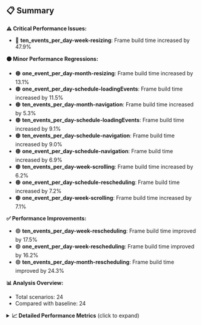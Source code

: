 ## 📋 Summary

**⚠️ Critical Performance Issues:**
- 🔴 **ten_events_per_day-week-resizing**: Frame build time increased by 47.9%

**🟠 Minor Performance Regressions:**
- 🟠 **one_event_per_day-month-resizing**: Frame build time increased by 13.1%
- 🟠 **one_event_per_day-schedule-loadingEvents**: Frame build time increased by 11.5%
- 🟠 **ten_events_per_day-month-navigation**: Frame build time increased by 5.3%
- 🟠 **ten_events_per_day-schedule-loadingEvents**: Frame build time increased by 9.1%
- 🟠 **ten_events_per_day-schedule-navigation**: Frame build time increased by 9.0%
- 🟠 **one_event_per_day-schedule-navigation**: Frame build time increased by 6.9%
- 🟠 **ten_events_per_day-week-scrolling**: Frame build time increased by 6.2%
- 🟠 **one_event_per_day-schedule-rescheduling**: Frame build time increased by 7.2%
- 🟠 **one_event_per_day-week-scrolling**: Frame build time increased by 7.1%

**✅ Performance Improvements:**
- 🟢 **ten_events_per_day-week-rescheduling**: Frame build time improved by 17.5%
- 🟢 **one_event_per_day-week-rescheduling**: Frame build time improved by 16.2%
- 🟢 **ten_events_per_day-month-rescheduling**: Frame build time improved by 24.3%

**📊 Analysis Overview:**
- Total scenarios: 24
- Compared with baseline: 24

<details>
<summary><strong>📈 Detailed Performance Metrics</strong> (click to expand)</summary>

#### one_event_per_day-month-loadingEvents

| Metric | Current | Baseline | Change | Status |
|--------|---------|----------|--------|--------|
| Average Frame Build Time Millis | 2.60ms | 2.49ms | +0.10ms (+4.0%) | 🟠 |
| Worst Frame Build Time Millis | 6.22ms | 5.94ms | +0.29ms (+4.8%) | 🟠 |
| Missed Frame Build Budget Count | 0.0 | 0.0 | +0 (+0.0%) | 🟡 |
| Average Frame Rasterizer Time Millis | 2.79ms | 2.59ms | +0.20ms (+7.8%) | 🟠 |
| Missed Frame Rasterizer Budget Count | 0.0 | 0.0 | +0 (+0.0%) | 🟡 |
| New Gen Gc Count | 0.0 | 0.5 | -0 (-100.0%) | 🟢 |
| Old Gen Gc Count | 1.0 | 1.5 | -0 (-33.3%) | 🟢 |

#### one_event_per_day-month-navigation

| Metric | Current | Baseline | Change | Status |
|--------|---------|----------|--------|--------|
| Average Frame Build Time Millis | 4.57ms | 4.46ms | +0.11ms (+2.4%) | 🟠 |
| Worst Frame Build Time Millis | 13.81ms | 16.39ms | -2.57ms (-15.7%) | 🟢 |
| Missed Frame Build Budget Count | 0.0 | 0.5 | -0 (-100.0%) | 🟢 |
| Average Frame Rasterizer Time Millis | 3.58ms | 3.97ms | -0.39ms (-9.8%) | 🟢 |
| Missed Frame Rasterizer Budget Count | 0.25 | 0.25 | +0 (+0.0%) | 🟡 |
| New Gen Gc Count | 3.5 | 3.0 | +0 (+16.7%) | 🔴 |
| Old Gen Gc Count | 2.0 | 2.5 | -0 (-20.0%) | 🟢 |

#### one_event_per_day-month-rescheduling

| Metric | Current | Baseline | Change | Status |
|--------|---------|----------|--------|--------|
| Average Frame Build Time Millis | 0.62ms | 0.67ms | -0.05ms (-6.9%) | 🟢 |
| Worst Frame Build Time Millis | 3.62ms | 4.05ms | -0.43ms (-10.7%) | 🟢 |
| Missed Frame Build Budget Count | 0.0 | 0.0 | +0 (+0.0%) | 🟡 |
| Average Frame Rasterizer Time Millis | 4.67ms | 2.93ms | +1.73ms (+59.2%) | 🔴 |
| Missed Frame Rasterizer Budget Count | 8.75 | 0.25 | +8 (+3400.0%) | 🔴 |
| New Gen Gc Count | 4.0 | 3.5 | +0 (+14.3%) | 🔴 |
| Old Gen Gc Count | 3.5 | 2.0 | +2 (+75.0%) | 🔴 |

#### one_event_per_day-month-resizing

| Metric | Current | Baseline | Change | Status |
|--------|---------|----------|--------|--------|
| Average Frame Build Time Millis | 0.68ms | 0.60ms | +0.08ms (+13.1%) | 🔴 |
| Worst Frame Build Time Millis | 5.08ms | 3.99ms | +1.09ms (+27.3%) | 🔴 |
| Missed Frame Build Budget Count | 0.0 | 0.0 | +0 (+0.0%) | 🟡 |
| Average Frame Rasterizer Time Millis | 7.42ms | 6.00ms | +1.42ms (+23.7%) | 🔴 |
| Missed Frame Rasterizer Budget Count | 4.0 | 2.0 | +2 (+100.0%) | 🔴 |
| New Gen Gc Count | 0.5 | 1.0 | -0 (-50.0%) | 🟢 |
| Old Gen Gc Count | 2.0 | 2.0 | +0 (+0.0%) | 🟡 |

#### one_event_per_day-schedule-loadingEvents

| Metric | Current | Baseline | Change | Status |
|--------|---------|----------|--------|--------|
| Average Frame Build Time Millis | 10.39ms | 9.31ms | +1.07ms (+11.5%) | 🔴 |
| Worst Frame Build Time Millis | 29.67ms | 26.74ms | +2.93ms (+11.0%) | 🔴 |
| Missed Frame Build Budget Count | 1.0 | 1.0 | +0 (+0.0%) | 🟡 |
| Average Frame Rasterizer Time Millis | 3.50ms | 2.90ms | +0.60ms (+20.8%) | 🔴 |
| Missed Frame Rasterizer Budget Count | 0.0 | 0.0 | +0 (+0.0%) | 🟡 |
| New Gen Gc Count | 2.0 | 1.5 | +0 (+33.3%) | 🔴 |
| Old Gen Gc Count | 1.5 | 1.5 | +0 (+0.0%) | 🟡 |

#### one_event_per_day-schedule-navigation

| Metric | Current | Baseline | Change | Status |
|--------|---------|----------|--------|--------|
| Average Frame Build Time Millis | 7.30ms | 6.83ms | +0.47ms (+6.9%) | 🟠 |
| Worst Frame Build Time Millis | 17.61ms | 14.42ms | +3.19ms (+22.1%) | 🔴 |
| Missed Frame Build Budget Count | 0.75 | 0.25 | +0 (+200.0%) | 🔴 |
| Average Frame Rasterizer Time Millis | 3.44ms | 3.35ms | +0.09ms (+2.7%) | 🟠 |
| Missed Frame Rasterizer Budget Count | 0.0 | 0.0 | +0 (+0.0%) | 🟡 |
| New Gen Gc Count | 6.0 | 6.0 | +0 (+0.0%) | 🟡 |
| Old Gen Gc Count | 2.0 | 2.0 | +0 (+0.0%) | 🟡 |

#### one_event_per_day-schedule-rescheduling

| Metric | Current | Baseline | Change | Status |
|--------|---------|----------|--------|--------|
| Average Frame Build Time Millis | 2.14ms | 1.99ms | +0.14ms (+7.2%) | 🟠 |
| Worst Frame Build Time Millis | 27.03ms | 24.60ms | +2.43ms (+9.9%) | 🟠 |
| Missed Frame Build Budget Count | 1.75 | 1.75 | +0 (+0.0%) | 🟡 |
| Average Frame Rasterizer Time Millis | 4.18ms | 3.06ms | +1.12ms (+36.6%) | 🔴 |
| Missed Frame Rasterizer Budget Count | 4.5 | 0.0 | +4 (+0.0%) | 🟡 |
| New Gen Gc Count | 9.5 | 10.0 | -0 (-5.0%) | 🟢 |
| Old Gen Gc Count | 5.5 | 4.0 | +2 (+37.5%) | 🔴 |

#### one_event_per_day-week-loadingEvents

| Metric | Current | Baseline | Change | Status |
|--------|---------|----------|--------|--------|
| Average Frame Build Time Millis | 0.76ms | 0.79ms | -0.03ms (-4.3%) | 🟡 |
| Worst Frame Build Time Millis | 1.96ms | 2.06ms | -0.10ms (-4.8%) | 🟡 |
| Missed Frame Build Budget Count | 0.0 | 0.0 | +0 (+0.0%) | 🟡 |
| Average Frame Rasterizer Time Millis | 9.86ms | 3.88ms | +5.98ms (+154.0%) | 🔴 |
| Missed Frame Rasterizer Budget Count | 0.25 | 0.25 | +0 (+0.0%) | 🟡 |
| New Gen Gc Count | 0.0 | 0.0 | +0 (+0.0%) | 🟡 |
| Old Gen Gc Count | 0.5 | 0.5 | +0 (+0.0%) | 🟡 |

#### one_event_per_day-week-navigation

| Metric | Current | Baseline | Change | Status |
|--------|---------|----------|--------|--------|
| Average Frame Build Time Millis | 2.77ms | 2.78ms | -0.01ms (-0.3%) | 🟡 |
| Worst Frame Build Time Millis | 8.76ms | 9.01ms | -0.24ms (-2.7%) | 🟡 |
| Missed Frame Build Budget Count | 0.0 | 0.0 | +0 (+0.0%) | 🟡 |
| Average Frame Rasterizer Time Millis | 3.00ms | 3.25ms | -0.25ms (-7.7%) | 🟢 |
| Missed Frame Rasterizer Budget Count | 0.0 | 0.25 | -0 (-100.0%) | 🟢 |
| New Gen Gc Count | 3.0 | 4.0 | -1 (-25.0%) | 🟢 |
| Old Gen Gc Count | 3.0 | 3.5 | -0 (-14.3%) | 🟢 |

#### one_event_per_day-week-rescheduling

| Metric | Current | Baseline | Change | Status |
|--------|---------|----------|--------|--------|
| Average Frame Build Time Millis | 0.53ms | 0.63ms | -0.10ms (-16.2%) | 🟢 |
| Worst Frame Build Time Millis | 2.53ms | 2.63ms | -0.10ms (-3.8%) | 🟡 |
| Missed Frame Build Budget Count | 0.0 | 0.0 | +0 (+0.0%) | 🟡 |
| Average Frame Rasterizer Time Millis | 2.70ms | 3.31ms | -0.61ms (-18.3%) | 🟢 |
| Missed Frame Rasterizer Budget Count | 0.25 | 1.25 | -1 (-80.0%) | 🟢 |
| New Gen Gc Count | 2.5 | 3.0 | -0 (-16.7%) | 🟢 |
| Old Gen Gc Count | 1.0 | 3.5 | -2 (-71.4%) | 🟢 |

#### one_event_per_day-week-resizing

| Metric | Current | Baseline | Change | Status |
|--------|---------|----------|--------|--------|
| Average Frame Build Time Millis | 0.54ms | 0.60ms | -0.06ms (-9.9%) | 🟢 |
| Worst Frame Build Time Millis | 2.55ms | 2.15ms | +0.39ms (+18.3%) | 🔴 |
| Missed Frame Build Budget Count | 0.0 | 0.0 | +0 (+0.0%) | 🟡 |
| Average Frame Rasterizer Time Millis | 3.30ms | 2.42ms | +0.88ms (+36.2%) | 🔴 |
| Missed Frame Rasterizer Budget Count | 0.25 | 0.0 | +0 (+0.0%) | 🟡 |
| New Gen Gc Count | 0.5 | 0.5 | +0 (+0.0%) | 🟡 |
| Old Gen Gc Count | 1.5 | 0.5 | +1 (+200.0%) | 🔴 |

#### one_event_per_day-week-scrolling

| Metric | Current | Baseline | Change | Status |
|--------|---------|----------|--------|--------|
| Average Frame Build Time Millis | 2.01ms | 1.87ms | +0.13ms (+7.1%) | 🟠 |
| Worst Frame Build Time Millis | 4.56ms | 4.47ms | +0.09ms (+2.0%) | 🟠 |
| Missed Frame Build Budget Count | 0.0 | 0.0 | +0 (+0.0%) | 🟡 |
| Average Frame Rasterizer Time Millis | 5.51ms | 3.77ms | +1.73ms (+45.9%) | 🔴 |
| Missed Frame Rasterizer Budget Count | 0.25 | 0.25 | +0 (+0.0%) | 🟡 |
| New Gen Gc Count | 5.0 | 4.0 | +1 (+25.0%) | 🔴 |
| Old Gen Gc Count | 2.5 | 1.5 | +1 (+66.7%) | 🔴 |

#### ten_events_per_day-month-loadingEvents

| Metric | Current | Baseline | Change | Status |
|--------|---------|----------|--------|--------|
| Average Frame Build Time Millis | 6.52ms | 6.24ms | +0.28ms (+4.5%) | 🟠 |
| Worst Frame Build Time Millis | 27.02ms | 22.93ms | +4.10ms (+17.9%) | 🔴 |
| Missed Frame Build Budget Count | 5.0 | 5.25 | -0 (-4.8%) | 🟡 |
| Average Frame Rasterizer Time Millis | 4.73ms | 4.58ms | +0.15ms (+3.3%) | 🟠 |
| Missed Frame Rasterizer Budget Count | 0.0 | 0.0 | +0 (+0.0%) | 🟡 |
| New Gen Gc Count | 9.5 | 10.5 | -1 (-9.5%) | 🟢 |
| Old Gen Gc Count | 7.0 | 7.5 | -0 (-6.7%) | 🟢 |

#### ten_events_per_day-month-navigation

| Metric | Current | Baseline | Change | Status |
|--------|---------|----------|--------|--------|
| Average Frame Build Time Millis | 11.44ms | 10.87ms | +0.57ms (+5.3%) | 🟠 |
| Worst Frame Build Time Millis | 34.31ms | 38.17ms | -3.86ms (-10.1%) | 🟢 |
| Missed Frame Build Budget Count | 3.75 | 4.0 | -0 (-6.2%) | 🟢 |
| Average Frame Rasterizer Time Millis | 5.08ms | 5.56ms | -0.48ms (-8.6%) | 🟢 |
| Missed Frame Rasterizer Budget Count | 0.0 | 0.0 | +0 (+0.0%) | 🟡 |
| New Gen Gc Count | 8.0 | 8.0 | +0 (+0.0%) | 🟡 |
| Old Gen Gc Count | 5.5 | 6.5 | -1 (-15.4%) | 🟢 |

#### ten_events_per_day-month-rescheduling

| Metric | Current | Baseline | Change | Status |
|--------|---------|----------|--------|--------|
| Average Frame Build Time Millis | 1.25ms | 1.66ms | -0.40ms (-24.3%) | 🟢 |
| Worst Frame Build Time Millis | 8.04ms | 11.85ms | -3.81ms (-32.2%) | 🟢 |
| Missed Frame Build Budget Count | 0.0 | 0.0 | +0 (+0.0%) | 🟡 |
| Average Frame Rasterizer Time Millis | 4.13ms | 5.65ms | -1.52ms (-26.9%) | 🟢 |
| Missed Frame Rasterizer Budget Count | 0.75 | 1.25 | -0 (-40.0%) | 🟢 |
| New Gen Gc Count | 4.5 | 6.0 | -2 (-25.0%) | 🟢 |
| Old Gen Gc Count | 0.5 | 3.0 | -2 (-83.3%) | 🟢 |

#### ten_events_per_day-month-resizing

| Metric | Current | Baseline | Change | Status |
|--------|---------|----------|--------|--------|
| Average Frame Build Time Millis | 1.34ms | 1.36ms | -0.02ms (-1.6%) | 🟡 |
| Worst Frame Build Time Millis | 8.08ms | 10.68ms | -2.60ms (-24.4%) | 🟢 |
| Missed Frame Build Budget Count | 0.0 | 0.0 | +0 (+0.0%) | 🟡 |
| Average Frame Rasterizer Time Millis | 10.23ms | 5.39ms | +4.84ms (+89.9%) | 🔴 |
| Missed Frame Rasterizer Budget Count | 7.5 | 0.75 | +7 (+900.0%) | 🔴 |
| New Gen Gc Count | 2.0 | 1.5 | +0 (+33.3%) | 🔴 |
| Old Gen Gc Count | 2.0 | 2.0 | +0 (+0.0%) | 🟡 |

#### ten_events_per_day-schedule-loadingEvents

| Metric | Current | Baseline | Change | Status |
|--------|---------|----------|--------|--------|
| Average Frame Build Time Millis | 6.45ms | 5.91ms | +0.54ms (+9.1%) | 🟠 |
| Worst Frame Build Time Millis | 29.50ms | 26.73ms | +2.77ms (+10.4%) | 🔴 |
| Missed Frame Build Budget Count | 5.25 | 4.25 | +1 (+23.5%) | 🔴 |
| Average Frame Rasterizer Time Millis | 3.26ms | 3.10ms | +0.16ms (+5.2%) | 🟠 |
| Missed Frame Rasterizer Budget Count | 0.0 | 0.0 | +0 (+0.0%) | 🟡 |
| New Gen Gc Count | 12.5 | 13.5 | -1 (-7.4%) | 🟢 |
| Old Gen Gc Count | 5.5 | 7.0 | -2 (-21.4%) | 🟢 |

#### ten_events_per_day-schedule-navigation

| Metric | Current | Baseline | Change | Status |
|--------|---------|----------|--------|--------|
| Average Frame Build Time Millis | 25.40ms | 23.29ms | +2.11ms (+9.0%) | 🟠 |
| Worst Frame Build Time Millis | 49.44ms | 47.41ms | +2.03ms (+4.3%) | 🟠 |
| Missed Frame Build Budget Count | 10.75 | 10.5 | +0 (+2.4%) | 🟠 |
| Average Frame Rasterizer Time Millis | 3.18ms | 3.27ms | -0.10ms (-2.9%) | 🟡 |
| Missed Frame Rasterizer Budget Count | 0.0 | 0.0 | +0 (+0.0%) | 🟡 |
| New Gen Gc Count | 19.0 | 19.0 | +0 (+0.0%) | 🟡 |
| Old Gen Gc Count | 11.0 | 11.0 | +0 (+0.0%) | 🟡 |

#### ten_events_per_day-schedule-rescheduling

| Metric | Current | Baseline | Change | Status |
|--------|---------|----------|--------|--------|
| Average Frame Build Time Millis | 1.08ms | 1.05ms | +0.03ms (+2.6%) | 🟠 |
| Worst Frame Build Time Millis | 19.90ms | 18.30ms | +1.60ms (+8.7%) | 🟠 |
| Missed Frame Build Budget Count | 1.0 | 0.5 | +0 (+100.0%) | 🔴 |
| Average Frame Rasterizer Time Millis | 4.34ms | 5.08ms | -0.74ms (-14.5%) | 🟢 |
| Missed Frame Rasterizer Budget Count | 4.5 | 4.0 | +0 (+12.5%) | 🔴 |
| New Gen Gc Count | 6.0 | 6.0 | +0 (+0.0%) | 🟡 |
| Old Gen Gc Count | 4.5 | 4.5 | +0 (+0.0%) | 🟡 |

#### ten_events_per_day-week-loadingEvents

| Metric | Current | Baseline | Change | Status |
|--------|---------|----------|--------|--------|
| Average Frame Build Time Millis | 1.30ms | 1.34ms | -0.04ms (-2.9%) | 🟡 |
| Worst Frame Build Time Millis | 7.85ms | 7.19ms | +0.66ms (+9.2%) | 🟠 |
| Missed Frame Build Budget Count | 0.0 | 0.0 | +0 (+0.0%) | 🟡 |
| Average Frame Rasterizer Time Millis | 3.89ms | 3.73ms | +0.16ms (+4.2%) | 🟠 |
| Missed Frame Rasterizer Budget Count | 0.25 | 0.25 | +0 (+0.0%) | 🟡 |
| New Gen Gc Count | 2.5 | 2.0 | +0 (+25.0%) | 🔴 |
| Old Gen Gc Count | 3.0 | 2.5 | +0 (+20.0%) | 🔴 |

#### ten_events_per_day-week-navigation

| Metric | Current | Baseline | Change | Status |
|--------|---------|----------|--------|--------|
| Average Frame Build Time Millis | 7.99ms | 7.89ms | +0.10ms (+1.3%) | 🟠 |
| Worst Frame Build Time Millis | 29.90ms | 29.95ms | -0.05ms (-0.2%) | 🟡 |
| Missed Frame Build Budget Count | 2.5 | 1.5 | +1 (+66.7%) | 🔴 |
| Average Frame Rasterizer Time Millis | 5.49ms | 5.37ms | +0.12ms (+2.3%) | 🟠 |
| Missed Frame Rasterizer Budget Count | 0.0 | 0.0 | +0 (+0.0%) | 🟡 |
| New Gen Gc Count | 8.5 | 8.5 | +0 (+0.0%) | 🟡 |
| Old Gen Gc Count | 5.5 | 6.0 | -0 (-8.3%) | 🟢 |

#### ten_events_per_day-week-rescheduling

| Metric | Current | Baseline | Change | Status |
|--------|---------|----------|--------|--------|
| Average Frame Build Time Millis | 0.94ms | 1.13ms | -0.20ms (-17.5%) | 🟢 |
| Worst Frame Build Time Millis | 6.31ms | 4.40ms | +1.90ms (+43.2%) | 🔴 |
| Missed Frame Build Budget Count | 0.0 | 0.0 | +0 (+0.0%) | 🟡 |
| Average Frame Rasterizer Time Millis | 6.13ms | 5.27ms | +0.86ms (+16.4%) | 🔴 |
| Missed Frame Rasterizer Budget Count | 7.0 | 0.0 | +7 (+0.0%) | 🟡 |
| New Gen Gc Count | 5.5 | 4.5 | +1 (+22.2%) | 🔴 |
| Old Gen Gc Count | 2.0 | 1.0 | +1 (+100.0%) | 🔴 |

#### ten_events_per_day-week-resizing

| Metric | Current | Baseline | Change | Status |
|--------|---------|----------|--------|--------|
| Average Frame Build Time Millis | 1.58ms | 1.07ms | +0.51ms (+47.9%) | 🔴 |
| Worst Frame Build Time Millis | 7.77ms | 4.22ms | +3.54ms (+84.0%) | 🔴 |
| Missed Frame Build Budget Count | 0.0 | 0.0 | +0 (+0.0%) | 🟡 |
| Average Frame Rasterizer Time Millis | 10.56ms | 5.23ms | +5.34ms (+102.1%) | 🔴 |
| Missed Frame Rasterizer Budget Count | 7.0 | 0.0 | +7 (+0.0%) | 🟡 |
| New Gen Gc Count | 2.0 | 0.5 | +2 (+300.0%) | 🔴 |
| Old Gen Gc Count | 1.5 | 0.5 | +1 (+200.0%) | 🔴 |

#### ten_events_per_day-week-scrolling

| Metric | Current | Baseline | Change | Status |
|--------|---------|----------|--------|--------|
| Average Frame Build Time Millis | 1.79ms | 1.69ms | +0.10ms (+6.2%) | 🟠 |
| Worst Frame Build Time Millis | 3.60ms | 3.05ms | +0.56ms (+18.3%) | 🔴 |
| Missed Frame Build Budget Count | 0.0 | 0.0 | +0 (+0.0%) | 🟡 |
| Average Frame Rasterizer Time Millis | 6.23ms | 6.16ms | +0.07ms (+1.1%) | 🟠 |
| Missed Frame Rasterizer Budget Count | 0.0 | 0.0 | +0 (+0.0%) | 🟡 |
| New Gen Gc Count | 8.0 | 8.0 | +0 (+0.0%) | 🟡 |
| Old Gen Gc Count | 2.0 | 2.5 | -0 (-20.0%) | 🟢 |

</details>

